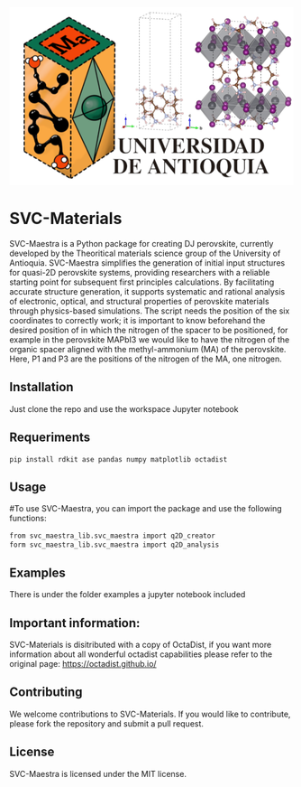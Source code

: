 ![Github_portada](https://github.com/westrangeloops/SVC-Materials/blob/main/Logos/Github_portada.png)

# SVC-Materials
SVC-Maestra is a Python package for creating DJ perovskite, currently developed by the Theoritical materials science group of the University of Antioquia. SVC-Maestra simplifies the generation of initial input structures for quasi-2D perovskite systems, providing researchers with a reliable starting point for subsequent first principles calculations. By facilitating accurate structure generation, it supports systematic and rational analysis of electronic, optical, and structural properties of perovskite materials through physics-based simulations.
The script needs the position of the six coordinates to correctly work; it is important to know beforehand the desired position of in which the nitrogen of the spacer to be positioned, for example in the perovskite MAPbI3 we would like to have the nitrogen of the organic spacer aligned with the methyl-ammonium (MA) of the perovskite. Here, P1 and P3 are the positions of the nitrogen of the MA, one nitrogen.

## Installation
​Just clone the repo and use the workspace Jupyter notebook

## Requeriments
```
pip install rdkit ase pandas numpy matplotlib octadist
```  

## Usage

#To use SVC-Maestra, you can import the package and use the following functions:

``` 
from svc_maestra_lib.svc_maestra import q2D_creator
form svc_maestra_lib.svc_maestra import q2D_analysis
```
## Examples
There is under the folder examples a jupyter notebook included
​
## Important information:
SVC-Materials is disitributed with a copy of OctaDist, if you want more information about all wonderful octadist capabilities please refer to the original page:
https://octadist.github.io/

## Contributing
We welcome contributions to SVC-Materials. If you would like to contribute, please fork the repository and submit a pull request.

## License

SVC-Maestra is licensed under the MIT license.
